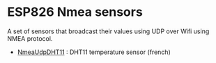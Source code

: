 # ESP826 Nmea sensors

A set of sensors that broadcast their values using UDP over Wifi using NMEA protocol.

* [NmeaUdpDHT11](./NmeaUdpDHT11) : DHT11 temperature sensor (french)
